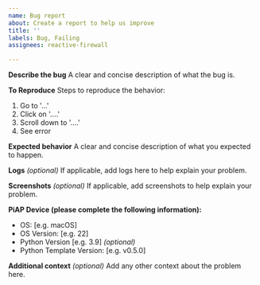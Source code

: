 ```yaml
---
name: Bug report
about: Create a report to help us improve
title: ''
labels: Bug, Failing
assignees: reactive-firewall

---
```


**Describe the bug**
A clear and concise description of what the bug is.

**To Reproduce**
Steps to reproduce the behavior:
1. Go to '...'
2. Click on '....'
3. Scroll down to '....'
4. See error

**Expected behavior**
A clear and concise description of what you expected to happen.

**Logs** _(optional)_
If applicable, add logs here to help explain your problem.

**Screenshots** _(optional)_
If applicable, add screenshots to help explain your problem.

**PiAP Device (please complete the following information):**
 - OS: [e.g. macOS]
 - OS Version: [e.g. 22]
 - Python Version [e.g. 3.9] _(optional)_
 - Python Template Version: [e.g. v0.5.0]

**Additional context** _(optional)_
Add any other context about the problem here.

